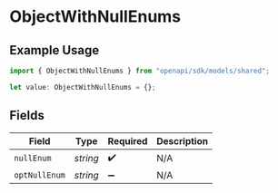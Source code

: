 # ObjectWithNullEnums

## Example Usage

```typescript
import { ObjectWithNullEnums } from "openapi/sdk/models/shared";

let value: ObjectWithNullEnums = {};
```

## Fields

| Field              | Type               | Required           | Description        |
| ------------------ | ------------------ | ------------------ | ------------------ |
| `nullEnum`         | *string*           | :heavy_check_mark: | N/A                |
| `optNullEnum`      | *string*           | :heavy_minus_sign: | N/A                |